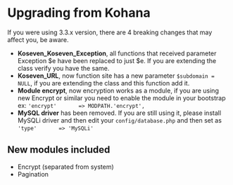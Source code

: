 # Upgrading from Kohana

If you were using 3.3.x version, there are 4 breaking changes that may affect you, be aware.

- **Koseven_Koseven_Exception**, all functions that received parameter Exception $e have been replaced to just $e. If you are extending the class verify you have the same.
- **Koseven_URL**, now function site has a new parameter `$subdomain = NULL`, if you are extending the class and this function add it.
- **Module encrypt**, now encryption works as a module, if you are using new Encrypt or similar you need to enable the module in your bootstrap ex: `'encrypt'       => MODPATH.'encrypt',` 
- **MySQL driver** has been removed. If you are still using it, please install MySQLi driver and then edit your `config/database.php` and then set as `'type'       => 'MySQLi'`

## New modules included

- Encrypt (separated from system)
- Pagination
